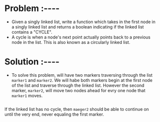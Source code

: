 # Problem :----

- Given a singly linked list, write a function which takes in the first node in a singly linked list and returns a boolean indicating if the linked list contains a "CYCLE".
- A cycle is when a node's next point actually points back to a previous node in the list. This is also known as a circularly linked list.

# Solution :----

- To solve this problem, will have two markers traversing through the list ```marker1``` and ```marker2```. We will habe both markers begin at the first node of the list and traverse through the linked list. However the second marker, ```marker2```, will move two nodes ahead for evry one node that ```marker1``` moves.

```
```
If the linked list has no cycle, then ```maeger2``` should be able to continue on until the very end, never equaling the first marker.

